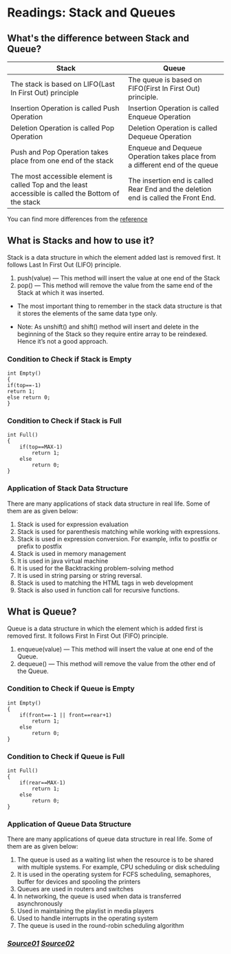 # Readings: Stack and Queues #

## What's the difference between Stack and Queue? ##
| Stack | Queue |
| ----------- | ----------- |
| The stack is based on LIFO(Last In First Out) principle | The queue is based on FIFO(First In First Out) principle. |
| Insertion Operation is called Push Operation | 	Insertion Operation is called Enqueue Operation |
| Deletion Operation is called Pop Operation | Deletion Operation is called Dequeue Operation |
| Push and Pop Operation takes place from one end of the stack | Enqueue and Dequeue Operation takes place from a different end of the queue |
| The most accessible element is called Top and the least accessible is called the Bottom of the stack | The insertion end is called Rear End and the deletion end is called the Front End.  |

You can find more differences from the [reference](https://favtutor.com/blogs/stack-vs-queue)


## What is Stacks and how to use it? ##
Stack is a data structure in which the element added last is removed first. It follows Last In First Out (LIFO) principle.

1. push(value) — This method will insert the value at one end of the Stack
2. pop() — This method will remove the value from the same end of the Stack at which it was inserted.

- The most important thing to remember in the stack data structure is that it stores the elements of the same data type only.

- Note: As unshift() and shift() method will insert and delete in the beginning of the Stack so they require entire array to be reindexed. Hence it’s not a good approach.

### Condition to Check if Stack is Empty ###
```
int Empty() 
{ 
if(top==-1) 
return 1; 
else return 0; 
}
```

### Condition to Check if Stack is Full ###
```
int Full()
{
    if(top==MAX-1)
        return 1;
    else
        return 0;
}
```


### Application of Stack Data Structure ###
There are many applications of stack data structure in real life. Some of them are as given below:

1. Stack is used for expression evaluation
2. Stack is used for parenthesis matching while working with expressions.
3. Stack is used in expression conversion. For example, infix to postfix or prefix to postfix
4. Stack is used in memory management
5. It is used in java virtual machine
6. It is used for the Backtracking problem-solving method
7. It is used in string parsing or string reversal. 
8. Stack is used to matching the HTML tags in web development
9. Stack is also used in function call for recursive functions. 



## What is Queue? ##
Queue is a data structure in which the element which is added first is removed first. It follows First In First Out (FIFO) principle. 

1. enqueue(value) — This method will insert the value at one end of the Queue.
2. dequeue() — This method will remove the value from the other end of the Queue.

### Condition to Check if Queue is Empty ###
```
int Empty()
{
    if(front==-1 || front==rear+1)
        return 1;
    else
        return 0;
}
```

### Condition to Check if Queue is Full ###
```
int Full()
{
    if(rear==MAX-1)
        return 1;
    else
        return 0;
}
```

### Application of Queue Data Structure ###
There are many applications of queue data structure in real life. Some of them are as given below:

1. The queue is used as a waiting list when the resource is to be shared with multiple systems. For example, CPU scheduling or disk scheduling
2. It is used in the operating system for FCFS scheduling, semaphores, buffer for devices and spooling the printers
3. Queues are used in routers and switches 
4. In networking, the queue is used when data is transferred asynchronously 
5. Used in maintaining the playlist in media players
6. Used to handle interrupts in the operating system
7. The queue is used in the round-robin scheduling algorithm


### *[Source01](https://medium.com/globant/implementing-stack-and-queue-in-js-600c81a92120)*  *[Source02](https://blog.sessionstack.com/how-javascript-works-stacks-and-queues-tips-for-efficient-implementation-8072a130380b)*
